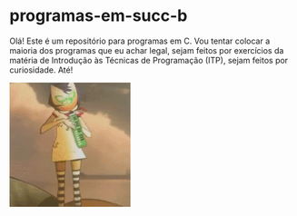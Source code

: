 # programas-em-succ-b

Olá! Este é um repositório para programas em C. Vou tentar colocar a maioria dos programas que eu achar legal, sejam feitos por exercícios da matéria de Introdução às Técnicas de Programação (ITP), sejam feitos por curiosidade. Até!

![happy noodle](./.media/noodle_dancing.gif)